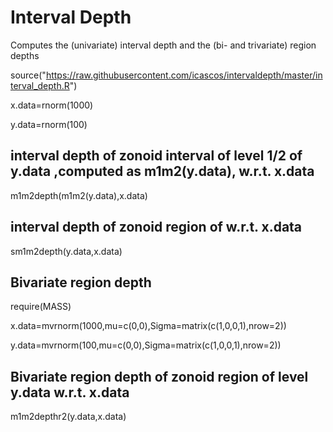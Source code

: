 # Interval Depth

Computes the (univariate) interval depth and the (bi- and trivariate) region depths 

source("https://raw.githubusercontent.com/icascos/intervaldepth/master/interval_depth.R")

x.data=rnorm(1000)

y.data=rnorm(100)

## interval depth of zonoid interval of level 1/2 of y.data ,computed as m1m2(y.data), w.r.t. x.data

m1m2depth(m1m2(y.data),x.data)

## interval depth of zonoid region of w.r.t. x.data

sm1m2depth(y.data,x.data)

## Bivariate region depth

require(MASS)

x.data=mvrnorm(1000,mu=c(0,0),Sigma=matrix(c(1,0,0,1),nrow=2))

y.data=mvrnorm(100,mu=c(0,0),Sigma=matrix(c(1,0,0,1),nrow=2))

## Bivariate region depth of zonoid region of level y.data w.r.t. x.data

m1m2depthr2(y.data,x.data)
